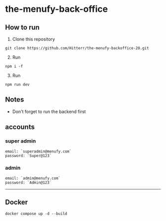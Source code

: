 # the-menufy-back-office

## How to run

1. Clone this repository

```shell
git clone https://github.com/Hitterr/the-menufy-backoffice-20.git
```

2. Run

```shell
npm i -f
```

3. Run

```shell
npm run dev
```

## Notes

- Don't forget to run the backend first

## accounts

### super admin

    email: `superadmin@menufy.com`
    password: `Super@123`

### admin

    email: `admin@menufy.com`
    password: `Admin@123`

---

## Docker

```
docker compose up -d --build
```
